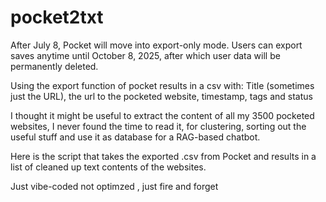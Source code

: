 # pocket2txt

After July 8, Pocket will move into export-only mode. 
Users can export saves anytime until October 8, 2025, 
after which user data will be permanently deleted.

Using the export function of pocket results in a csv with:
Title (sometimes just the URL), the url to the pocketed website, timestamp, tags and status

I thought it might be useful to extract the content of all my 3500 pocketed websites,
I never found the time to read it, for clustering, sorting out the useful stuff and
use it as database for a RAG-based chatbot.

Here is the script that takes the exported .csv from Pocket and
results in a list of cleaned up text contents of the websites. 

Just vibe-coded not optimzed , just fire and forget

